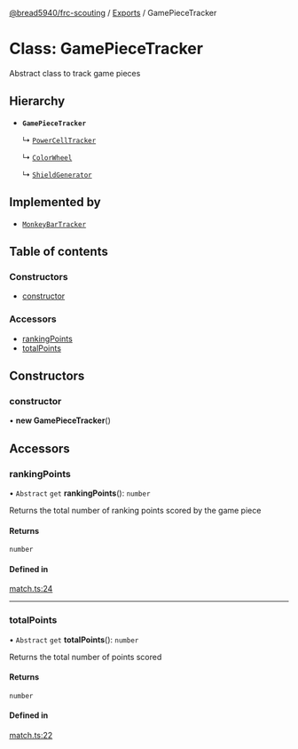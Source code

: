 [@bread5940/frc-scouting](../README.md) / [Exports](../modules.md) / GamePieceTracker

# Class: GamePieceTracker

Abstract class to track game pieces

## Hierarchy

- **`GamePieceTracker`**

  ↳ [`PowerCellTracker`](InfiniteRecharge.PowerCellTracker.md)

  ↳ [`ColorWheel`](InfiniteRecharge.ColorWheel.md)

  ↳ [`ShieldGenerator`](InfiniteRecharge.ShieldGenerator.md)

## Implemented by

- [`MonkeyBarTracker`](RapidReact.MonkeyBarTracker.md)

## Table of contents

### Constructors

- [constructor](GamePieceTracker.md#constructor)

### Accessors

- [rankingPoints](GamePieceTracker.md#rankingpoints)
- [totalPoints](GamePieceTracker.md#totalpoints)

## Constructors

### constructor

• **new GamePieceTracker**()

## Accessors

### rankingPoints

• `Abstract` `get` **rankingPoints**(): `number`

Returns the total number of ranking points scored by the game piece

#### Returns

`number`

#### Defined in

[match.ts:24](https://github.com/BREAD5940/frc-scouting/blob/5ba52e8/src/match.ts#L24)

___

### totalPoints

• `Abstract` `get` **totalPoints**(): `number`

Returns the total number of points scored

#### Returns

`number`

#### Defined in

[match.ts:22](https://github.com/BREAD5940/frc-scouting/blob/5ba52e8/src/match.ts#L22)
